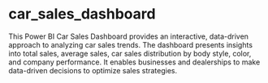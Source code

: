 # car_sales_dashboard
This Power BI Car Sales Dashboard provides an interactive, data-driven approach to analyzing car sales trends. The dashboard presents insights into total sales, average sales, car sales distribution by body style, color, and company performance. It enables businesses and dealerships to make data-driven decisions to optimize sales strategies.
